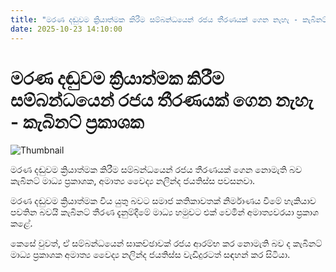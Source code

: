 ```yaml
---
title: "මරණ දඬුවම ක්‍රියාත්මක කිරීම සම්බන්ධයෙන් රජය තීරණයක් ගෙන නැහැ - කැබිනට් ප්‍රකාශක"
date: 2025-10-23 14:10:00
---
```


# මරණ දඬුවම ක්‍රියාත්මක කිරීම සම්බන්ධයෙන් රජය තීරණයක් ගෙන නැහැ - කැබිනට් ප්‍රකාශක

![Thumbnail](https://helakuru.sgp1.cdn.digitaloceanspaces.com/esana/images/lib/nalinda-jayathissa-medical-preess.jpg)

මරණ දඬුවම ක්‍රියාත්මක කිරීම සම්බන්ධයෙන් රජය තීරණයක් ගෙන නොමැති බව කැබිනට් මාධ්‍ය ප්‍රකාශක, අමාත්‍ය වෛද්‍ය නලින්ද ජයතිස්ස පවසනවා.

මරණ දඬුවම ක්‍රියාත්මක විය යුතු බවට සමාජ කතිකාවතක් නිර්මාණය වීමේ හැකියාව පවතින බවයි කැබිනට් තීරණ දැනුම්දීමේ මාධ්‍ය හමුවට එක් වෙමින් අමාත්‍යවරයා ප්‍රකාශ කළේ.

කෙසේ වුවත්, ඒ සම්බන්ධයෙන් සාකච්ඡාවක් රජය ආරම්භ කර නොමැති බව ද කැබිනට් මාධ්‍ය ප්‍රකාශක අමාත්‍ය වෛද්‍ය නලින්ද ජයතිස්ස වැඩිදුරටත් සඳහන් කර සිටියා.

